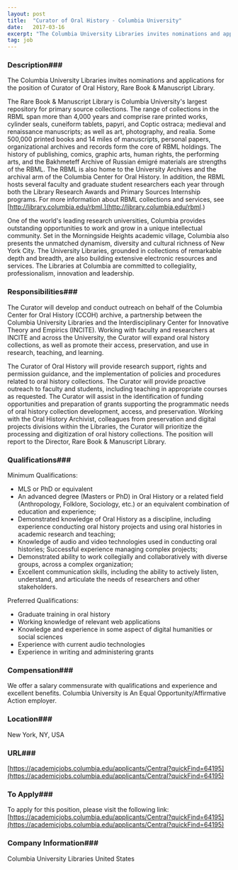 ```yaml
---
layout: post
title:  "Curator of Oral History - Columbia University"
date:   2017-03-16
excerpt: "The Columbia University Libraries invites nominations and applications for the position of Curator of Oral History, Rare Book & Manuscript Library. The Rare Book & Manuscript Library is Columbia University's largest repository for primary source collections. The range of collections in the RBML span more than 4,000 years and comprise..."
tag: job
---
```


### Description###

The Columbia University Libraries invites nominations and applications for the position of Curator of Oral History, Rare Book & Manuscript Library. 

The Rare Book & Manuscript Library is Columbia University's largest repository for primary source collections. The range of collections in the RBML span more than 4,000 years and comprise rare printed works, cylinder seals, cuneiform tablets, papyri, and Coptic ostraca; medieval and renaissance manuscripts; as well as art, photography, and realia. Some 500,000 printed books and 14 miles of manuscripts, personal papers, organizational archives and records form the core of RBML holdings. The history of publishing, comics, graphic arts, human rights, the performing arts, and the Bakhmeteff Archive of Russian émigré materials are strengths of the RBML. The RBML is also home to the University Archives and the archival arm of the Columbia Center for Oral History. In addition, the RBML hosts several faculty and graduate student researchers each year through both the Library Research Awards and Primary Sources Internship programs. For more information about RBML collections and services, see [http://library.columbia.edu/rbml.](http://library.columbia.edu/rbml.) 

One of the world's leading research universities, Columbia provides outstanding opportunities to work and grow in a unique intellectual community. Set in the Morningside Heights academic village, Columbia also presents the unmatched dynamism, diversity and cultural richness of New York City. The University Libraries, grounded in collections of remarkable depth and breadth, are also building extensive electronic resources and services. The Libraries at Columbia are committed to collegiality, professionalism, innovation and leadership.


### Responsibilities###

The Curator will develop and conduct outreach on behalf of the Columbia Center for Oral History (CCOH) archive, a partnership between the Columbia University Libraries and the Interdisciplinary Center for Innovative Theory and Empirics (INCITE). Working with faculty and researchers at INCITE and across the University, the Curator will expand oral history collections, as well as promote their access, preservation, and use in research, teaching, and learning. 

The Curator of Oral History will provide research support, rights and permission guidance, and the implementation of policies and procedures related to oral history collections. The Curator will provide proactive outreach to faculty and students, including teaching in appropriate courses as requested. The Curator will assist in the identification of funding opportunities and preparation of grants supporting the programmatic needs of oral history collection development, access, and preservation. Working with the Oral History Archivist, colleagues from preservation and digital projects divisions within the Libraries, the Curator will prioritize the processing and digitization of oral history collections. The position will report to the Director, Rare Book & Manuscript Library. 


### Qualifications###

Minimum Qualifications:
- MLS or PhD or equivalent
- An advanced degree (Masters or PhD) in Oral History or a related field (Anthropology, Folklore, Sociology, etc.) or an equivalent combination of education and experience;
- Demonstrated knowledge of Oral History as a discipline, including experience conducting oral history projects and using oral histories in academic research and teaching;
- Knowledge of audio and video technologies used in conducting oral histories;
Successful experience managing complex projects;
- Demonstrated ability to work collegially and collaboratively with diverse groups, across a complex organization;
- Excellent communication skills, including the ability to actively listen, understand, and articulate the needs of researchers and other stakeholders.  
 
Preferred Qualifications:
- Graduate training in oral history
- Working knowledge of relevant web applications
- Knowledge and experience in some aspect of digital humanities or social sciences
- Experience with current audio technologies
- Experience in writing and administering grants


### Compensation###

We offer a salary commensurate with qualifications and experience and excellent benefits.   Columbia University is An Equal Opportunity/Affirmative Action employer.  


### Location###

New York, NY, USA


### URL###

[https://academicjobs.columbia.edu/applicants/Central?quickFind=64195](https://academicjobs.columbia.edu/applicants/Central?quickFind=64195)

### To Apply###

To apply for this position, please visit the following link: [https://academicjobs.columbia.edu/applicants/Central?quickFind=64195](https://academicjobs.columbia.edu/applicants/Central?quickFind=64195)  


### Company Information###

Columbia University Libraries
United States



